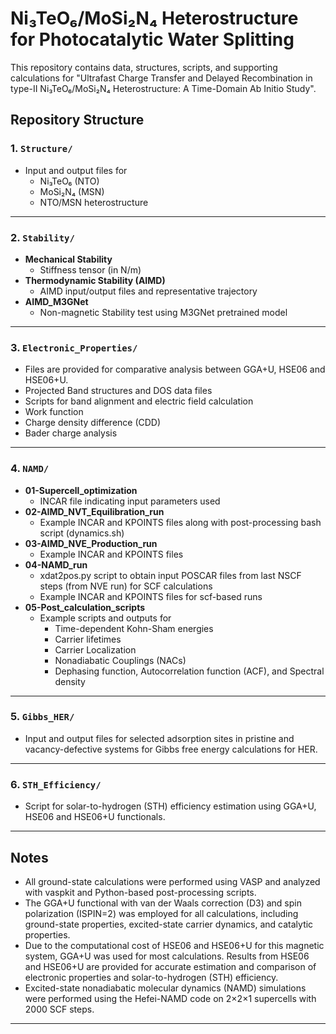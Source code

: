 # Ni₃TeO₆/MoSi₂N₄ Heterostructure for Photocatalytic Water Splitting

This repository contains data, structures, scripts, and supporting calculations for "Ultrafast Charge Transfer and Delayed Recombination in type-II 
Ni₃TeO₆/MoSi₂N₄ Heterostructure: A Time-Domain Ab Initio Study".

## Repository Structure

### 1. `Structure/`
- Input and output files for
  - Ni₃TeO₆ (NTO)
  - MoSi₂N₄ (MSN)
  - NTO/MSN heterostructure

---

### 2. `Stability/`
- **Mechanical Stability**
  - Stiffness tensor (in N/m)
- **Thermodynamic Stability (AIMD)**
  - AIMD input/output files and representative trajectory
- **AIMD_M3GNet**
  - Non-magnetic Stability test using M3GNet pretrained model

---

### 3. `Electronic_Properties/`
- Files are provided for comparative analysis between GGA+U, HSE06 and HSE06+U.
- Projected Band structures and DOS data files
- Scripts for band alignment and electric field calculation
- Work function
- Charge density difference (CDD)
- Bader charge analysis

---

### 4. `NAMD/`
- **01-Supercell_optimization**
  - INCAR file indicating input parameters used
- **02-AIMD_NVT_Equilibration_run**
  - Example INCAR and KPOINTS files along with post-processing bash script (dynamics.sh)
- **03-AIMD_NVE_Production_run**
  - Example INCAR and KPOINTS files
- **04-NAMD_run**
  - xdat2pos.py script to obtain input POSCAR files from last NSCF steps (from NVE run) for SCF calculations
  - Example INCAR and KPOINTS files for scf-based runs
- **05-Post_calculation_scripts**
  - Example scripts and outputs for
    - Time-dependent Kohn-Sham energies
    - Carrier lifetimes
    - Carrier Localization
    - Nonadiabatic Couplings (NACs)
    - Dephasing function, Autocorrelation function (ACF), and Spectral density 

---

### 5. `Gibbs_HER/`
- Input and output files for selected adsorption sites in pristine and vacancy-defective systems for Gibbs free energy calculations for HER.

---

### 6. `STH_Efficiency/`
- Script for solar-to-hydrogen (STH) efficiency estimation using GGA+U, HSE06 and HSE06+U functionals.

---

## Notes
- All ground-state calculations were performed using VASP and analyzed with vaspkit and Python-based post-processing scripts.  
- The GGA+U functional with van der Waals correction (D3) and spin polarization (ISPIN=2) was employed for all calculations, including ground-state properties, excited-state carrier dynamics, and catalytic properties.  
- Due to the computational cost of HSE06 and HSE06+U for this magnetic system, GGA+U was used for most calculations. Results from HSE06 and HSE06+U are provided for accurate estimation and comparison of electronic properties and solar-to-hydrogen (STH) efficiency.  
- Excited-state nonadiabatic molecular dynamics (NAMD) simulations were performed using the Hefei-NAMD code on 2×2×1 supercells with 2000 SCF steps.

---
